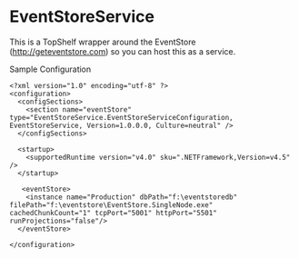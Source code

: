 EventStoreService
=================

This is a TopShelf wrapper around the EventStore (http://geteventstore.com) so you can host this as a service.

Sample Configuration

    <?xml version="1.0" encoding="utf-8" ?>
    <configuration>
      <configSections>
        <section name="eventStore" type="EventStoreService.EventStoreServiceConfiguration, EventStoreService, Version=1.0.0.0, Culture=neutral" />
      </configSections>
       
      <startup> 
        <supportedRuntime version="v4.0" sku=".NETFramework,Version=v4.5" />
      </startup>
     
       <eventStore>
        <instance name="Production" dbPath="f:\eventstoredb" filePath="f:\eventstore\EventStore.SingleNode.exe" cachedChunkCount="1" tcpPort="5001" httpPort="5501" runProjections="false"/>
      </eventStore>
      
    </configuration>
